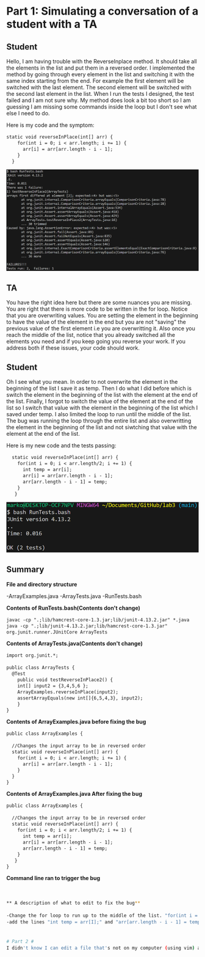 # Part 1: Simulating a conversation of a student with a TA #

## Student ##
Hello, I am having trouble with the ReverseInplace method. It should take all the elements in the list and put them in a reversed order. I implemented the method by going through every element in the list and switching it with the same index starting from the end. For example the first element will be switched with the last element. The second element will be switched with the second last element in the list. When I run the tests I designed, the test failed and I am not sure why. My method does look a bit too short so I am guessing I am missing some commands inside the loop but I don't see what else I need to do.

Here is my code and the symptom:

~~~
static void reverseInPlace(int[] arr) {
    for(int i = 0; i < arr.length; i += 1) {
      arr[i] = arr[arr.length - i - 1];
    }
  }
~~~

![image](1_symptom.png)


## TA ##
You have the right idea here but there are some nuances you are missing. You are right that there is more code to be written in the for loop. Notice that you are overwriting values. You are setting the element in the beginning to have the value of the element in the end but you are not "saving" the previous value of the first element i.e you are overwritting it. Also once you reach the middle of the list, notice that you already switched all the elements you need and if you keep going you reverse your work. If you address both if these issues, your code should work.


## Student ##
Oh I see what you mean. In order to not overwrite the element in the beginning of the list I save it as temp. Then I do what I did before which is switch the element in the beginning of the list with the element at the end of the list. Finally, I forgot to switch the value of the element at the end of the list so I switch that value with the element in the beginning of the list which I saved under temp. I also limited the loop to run until the middle of the list. The bug was running the loop through the entire list and also overwritting the element in the beginning of the list and not siwtching that value with the element at the end of the list.

Here is my new code and the tests passing:

~~~
  static void reverseInPlace(int[] arr) {
    for(int i = 0; i < arr.length/2; i += 1) {
      int temp = arr[i];
      arr[i] = arr[arr.length - i - 1];
      arr[arr.length - i - 1] = temp;
    }
   }
~~~

![image](3_symptom.png)





## Summary ##

**File and directory structure**

-ArrayExamples.java
-ArrayTests.java
-RunTests.bash


**Contents of RunTests.bash(Contents don't change)**

~~~
javac -cp ".;lib/hamcrest-core-1.3.jar;lib/junit-4.13.2.jar" *.java
java -cp ".;lib/junit-4.13.2.jar;lib/hamcrest-core-1.3.jar" org.junit.runner.JUnitCore ArrayTests
~~~

**Contents of ArrayTests.java(Contents don't change)**

~~~
import org.junit.*;

public class ArrayTests {
  @Test 
	public void testReverseInPlace2() {
    int[] input2 = {3,4,5,6 };
    ArrayExamples.reverseInPlace(input2);
    assertArrayEquals(new int[]{6,5,4,3}, input2);
	}
}
~~~

**Contents of ArrayExamples.java before fixing the bug**

~~~
public class ArrayExamples {

  //Changes the input array to be in reversed order
  static void reverseInPlace(int[] arr) {
    for(int i = 0; i < arr.length; i += 1) {
      arr[i] = arr[arr.length - i - 1];
    }
  }
}
~~~

**Contents of ArrayExamples.java After fixing the bug**

~~~
public class ArrayExamples {

  //Changes the input array to be in reversed order
  static void reverseInPlace(int[] arr) {
    for(int i = 0; i < arr.length/2; i += 1) {
      int temp = arr[i];
      arr[i] = arr[arr.length - i - 1];
      arr[arr.length - i - 1] = temp;
    }
   }
}
~~~

**Command line ran to trigger the bug**

~~~ bash RunTests.sh ~~~


** A description of what to edit to fix the bug**

-Change the for loop to run up to the middle of the list. "for(int i = 0; i < arr.length/2; i += 1)" instead of "for(int i = 0; i < arr.length; i += 1)"
-add the lines "int temp = arr[I];" and "arr[arr.length - i - 1] = temp;"


# Part 2 #
I didn't know I can edit a file that's not on my computer (using vim) and debug it from the terminal on my computer. This is a very useful tool because I don't need any IDE's installed and I don't even need to have the file on my computer. I can collaborate with other people easily by having a file that everyone can access or edit on a remote server and this is also very useful for version control.


